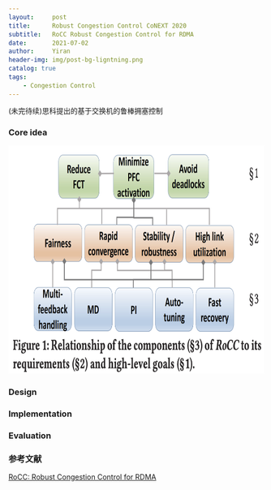 ```yaml
---
layout:     post
title:      Robust Congestion Control CoNEXT 2020
subtitle:   RoCC Robust Congestion Control for RDMA
date:       2021-07-02
author:     Yiran
header-img: img/post-bg-ligntning.png
catalog: true
tags:
    - Congestion Control
---
```


(未完待续)思科提出的基于交换机的鲁棒拥塞控制

### Core idea


<img width="600" height="450" src="/img/post-rocc-1.png"/>


### Design


### Implementation





### Evaluation





### 参考文献

[RoCC: Robust Congestion Control for RDMA](https://www.cs.purdue.edu/homes/fahmy/papers/2020conext.pdf)

